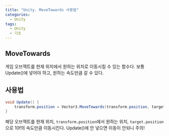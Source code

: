 ```yaml
---
title: "Unity. MoveTowards 사용법"
categories:
  - Unity
tags:
  - Unity
  - 기초
---
```


## MoveTowards

게임 오브젝트를 현재 위치에서 원하는 위치로 이동시킬 수 있는 함수다. 보통 Update()에 넣어야 하고, 원하는 속도만큼 갈 수 있다.

## 사용법

```c#
void Update() {
	transform.position = Vector3.MoveTowards(transform.position, target.position, 10f);
}
```

해당 오브젝트를 현재 위치, `transform.position`에서 원하는 위치, `target.position`으로 10f의 속도만큼 이동시킨다. Update()에 안 넣으면 이동이 안되니 주의!	